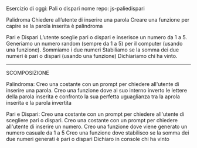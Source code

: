 Esercizio di oggi: Pali o dispari
nome repo: js-paliedispari


Palidroma
Chiedere all’utente di inserire una parola
Creare una funzione per capire se la parola inserita è palindroma


Pari e Dispari
L’utente sceglie pari o dispari e inserisce un numero da 1 a 5.
Generiamo un numero random (sempre da 1 a 5) per il computer (usando una funzione).
Sommiamo i due numeri Stabiliamo se la somma dei due numeri è pari o dispari (usando una funzione)
Dichiariamo chi ha vinto.

------------------------

SCOMPOSIZIONE

Palindroma:
Creo una costante con un prompt per chiedere all'utente di inserire una parola.
Creo una funzione dove al suo interno inverto le lettere della parola inserita e confronto la sua perfetta uguaglianza tra la aprola inserita e la parola invertita

Pari e Dispari:
Creo una costante con un prompt per chiedere all'utente di scegliere pari o dispari.
Creo una costante con un prompt per chiedere all'utente di inserire un numero.
Creo una funzione dove viene generato un numero casuale da 1 a 5
Creo una funzione dove stabilisco se la somma dei due numeri generati è pari o dispari
Dichiaro in console chi ha vinto